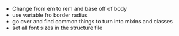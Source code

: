 - Change from em to rem and base off of body
- use variable fro border radius
- go over and find common things to turn into mixins and classes
- set all font sizes in the structure file